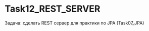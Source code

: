 Task12_REST_SERVER
==================

Задача:
cделать REST сервер для практики по JPA (Task07_JPA)
